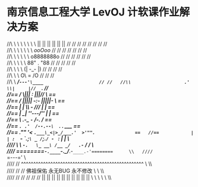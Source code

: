 # 南京信息工程大学 LevOJ 计软课作业解决方案
//\\ \\ \\ \\ \\ \\ \\ \\ || || || || || || // // // // // // // //  
//\\ \\ \\ \\ \\ \\ \\        _ooOoo_          // // // // // // //  
//\\ \\ \\ \\ \\ \\          o8888888o            // // // // // //  
//\\ \\ \\ \\ \\             88" . "88               // // // // //  
//\\ \\ \\ \\                (| -_- |)                  // // // //  
//\\ \\ \\                   O\  =  /O                     // // //  
//\\ \\                   ____/`---'\____                     // //  
//\\                    .'  \\|     |//  `.                      //  
//==                   /  \\|||  :  |||//  \                     ==    
//==                  /  _||||| -:- |||||-  \                    ==  
//==                  |   | \\\  -  /// |   |                    ==  
//==                  | \_|  ''\---/''  |   |                    ==  
//==                  \  .-\__  `-`  ___/-. /                    ==  
//==                ___`. .'  /--.--\  `. . ___                  ==    
//==              ."" '<  `.___\_<|>_/___.'  >'"".               ==  
//==            | | :  `- \`.;`\ _ /`;.`/ - ` : | |              \\  
////            \  \ `-.   \_ __\ /__ _/   .-` /  /              \\  
////      ========`-.____`-.___\_____/___.-`____.-'========      \\  
////                           `=---='                           \\  
//// //   ^^^^^^^^^^^^^^^^^^^^^^^^^^^^^^^^^^^^^^^^^^^^^^^^^^  \ \\\  
//// // //      佛祖保佑      永无BUG      永不修改        \\ \\ \\\   
//// // // // // // || || || || || || || || || || \\ \\ \\ \\ \\ \\\    
